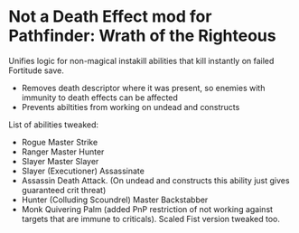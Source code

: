 # Not a Death Effect mod for Pathfinder: Wrath of the Righteous

Unifies logic for non-magical instakill abilities that kill instantly on failed Fortitude save.  

- Removes death descriptor where it was present, so enemies with immunity to death effects can be affected
- Prevents abiltities from working on undead and constructs

List of abilities tweaked:

- Rogue Master Strike
- Ranger Master Hunter
- Slayer Master Slayer
- Slayer (Executioner) Assassinate
- Assassin Death Attack. (On undead and constructs this ability just gives guaranteed crit threat)
- Hunter (Colluding Scoundrel) Master Backstabber
- Monk Quivering Palm (added PnP restriction of not working against targets that are immune to criticals). Scaled Fist version tweaked too.
